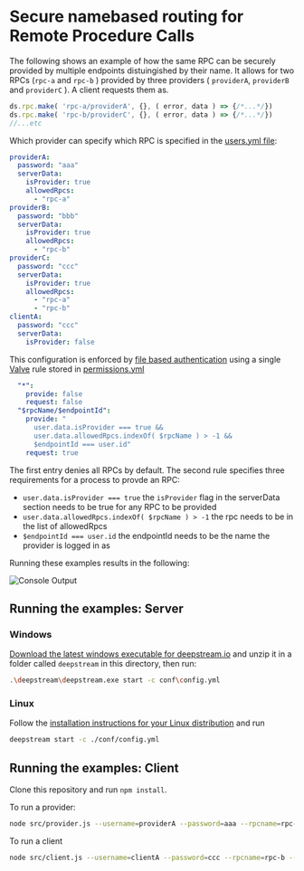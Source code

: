 # Secure namebased routing for Remote Procedure Calls
The following shows an example of how the same RPC can be securely provided by multiple endpoints distuingished by their name. It allows for two RPCs (`rpc-a` and `rpc-b` ) provided by three providers ( `providerA`, `providerB` and `providerC` ). A client requests them as.

```javascript
ds.rpc.make( 'rpc-a/providerA', {}, ( error, data ) => {/*...*/})
ds.rpc.make( 'rpc-b/providerC', {}, ( error, data ) => {/*...*/})
//...etc
```

Which provider can specify which RPC is specified in the [users.yml file](conf/users.yml):

```yaml
providerA:
  password: "aaa"
  serverData:
    isProvider: true
    allowedRpcs:
      - "rpc-a"
providerB:
  password: "bbb"
  serverData:
    isProvider: true
    allowedRpcs:
      - "rpc-b"
providerC:
  password: "ccc"
  serverData:
    isProvider: true
    allowedRpcs:
      - "rpc-a"
      - "rpc-b"
clientA:
  password: "ccc"
  serverData:
    isProvider: false
```

This configuration is enforced by [file based authentication](https://deepstream.io/tutorials/core/auth-file/) using a single [Valve](https://deepstream.io/tutorials/core/permission-conf-simple/) rule stored in [permissions.yml](conf/permissions.yml)

```yaml
  "*":
    provide: false
    request: false
  "$rpcName/$endpointId":
    provide: "
      user.data.isProvider === true &&
      user.data.allowedRpcs.indexOf( $rpcName ) > -1 &&
      $endpointId === user.id"
    request: true
```

The first entry denies all RPCs by default. The second rule specifies three requirements for a process to provde an RPC:

- `user.data.isProvider === true` the `isProvider` flag in the serverData section needs to be true for any RPC to be provided
- `user.data.allowedRpcs.indexOf( $rpcName ) > -1` the rpc needs to be in the list of allowedRpcs
- `$endpointId === user.id` the endpointId needs to be the name the provider is logged in as

Running these examples results in the following:

![Console Output](https://raw.githubusercontent.com/deepstreamIO/dsh-demo-rpc-namebased-routing/master/console-outout.jpg)

## Running the examples: Server

### Windows
[Download the latest windows executable for deepstream.io](https://deepstream.io/install/windows/) and unzip it in a folder called `deepstream` in this directory, then run:
```bash
.\deepstream\deepstream.exe start -c conf\config.yml
```

### Linux
Follow the [installation instructions for your Linux distribution](https://deepstream.io/install/) and run

```bash
deepstream start -c ./conf/config.yml
```

## Running the examples: Client
Clone this repository and run `npm install`.

To run a provider:

```bash
node src/provider.js --username=providerA --password=aaa --rpcname=rpc-a
```

To run a client

```bash
node src/client.js --username=clientA --password=ccc --rpcname=rpc-b --target=providerB
```
